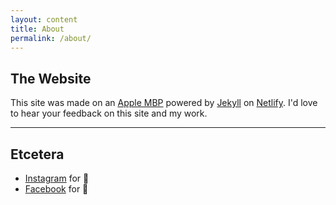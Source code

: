 ```yaml
---
layout: content
title: About
permalink: /about/
---
```


## The Website
This site was made on an [Apple MBP](https://www.apple.com/) powered by [Jekyll](https://jekyllrb.com) on [Netlify](https://netlify.com/).
I'd love to hear your feedback on this site and my work.

----

## Etcetera

- [Instagram](https://www.instagram.com/) for 📸
- [Facebook](https://www.facebook.com/) for 🕺
